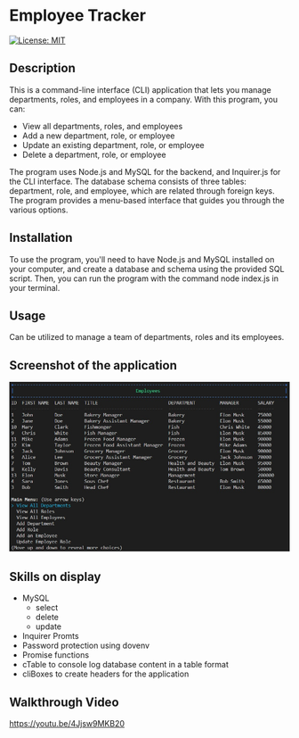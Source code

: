# Employee Tracker
  [![License: MIT](https://img.shields.io/badge/License-MIT-yellow.svg)](https://opensource.org/licenses/MIT)
  
## Description
This is a command-line interface (CLI) application that lets you manage departments, roles, and employees in a company. With this program, you can:

- View all departments, roles, and employees
- Add a new department, role, or employee
- Update an existing department, role, or employee
- Delete a department, role, or employee
  
The program uses Node.js and MySQL for the backend, and Inquirer.js for the CLI interface. The database schema consists of three tables: department, role, and employee, which are related through foreign keys. The program provides a menu-based interface that guides you through the various options.

## Installation
To use the program, you'll need to have Node.js and MySQL installed on your computer, and create a database and schema using the provided SQL script. Then, you can run the program with the command node index.js in your terminal.

## Usage
Can be utilized to manage a team of departments, roles and its employees.

## Screenshot of the application
![Employee Tracker.](./lib/img/employee-tracker.jpg)

## Skills on display
- MySQL 
  - select
  - delete
  - update
- Inquirer Promts
- Password protection using dovenv
- Promise functions
- cTable to console log database content in a table format
- cliBoxes to create headers for the application

## Walkthrough Video
https://youtu.be/4Jjsw9MKB20

